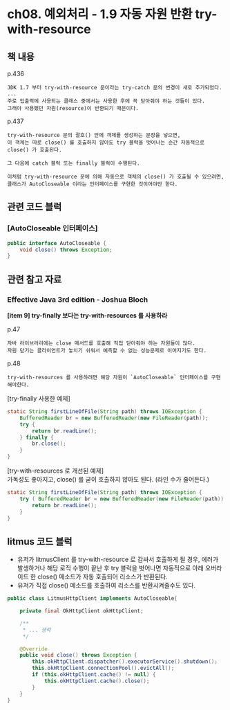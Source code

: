# ch08. 예외처리 - 1.9 자동 자원 반환 try-with-resource

## 책 내용

p.436
```text
JDK 1.7 부터 try-with-resource 문이라는 try-catch 문의 변경이 새로 추가되었다.
...
주로 입출력에 사용되는 클래스 중에서는 사용한 후에 꼭 닫아줘야 하는 것들이 있다.
그래야 사용했던 자원(resource)이 반환되기 때문이다.
```

p.437
```text
try-with-resource 문의 괄호() 안에 객체를 생성하는 문장을 넣으면, 
이 객체는 따로 close() 를 호출하지 않아도 try 블럭을 벗어나는 순간 자동적으로 close() 가 호출된다.

그 다음에 catch 블럭 또는 finally 블럭이 수행된다.

이처럼 try-with-resource 문에 의해 자동으로 객체의 close() 가 호출될 수 있으려면,
클래스가 AutoCloseable 이라는 인터페이스를 구현한 것이어야만 한다.
```

## 관련 코드 블럭

### [AutoCloseable 인터페이스]
```java
public interface AutoCloseable {
    void close() throws Exception;
}
```

## 관련 참고 자료

### Effective Java 3rd edition - Joshua Bloch 
**[item 9] try-finally 보다는 try-with-resources 를 사용하라**

p.47
```text
자바 라이브러리에는 close 메서드를 호출해 직접 닫아줘야 하는 자원들이 많다.
자원 닫기는 클라이언트가 놓치기 쉬워서 예측할 수 없는 성능문제로 이어지기도 한다.
```

p.48
```text
try-with-resources 를 사용하려면 해당 자원이 `AutoCloseable` 인터페이스를 구현해야한다.
```

[try-finally 사용한 예제]
```java
static String firstLineOfFile(String path) throws IOException {   
    BufferedReader br = new BufferedReader(new FileReader(path));   
    try {      
        return br.readLine();   
    } finally {      
        br.close();   
    }
}
```

[try-with-resources 로 개선된 예제] <br>
가독성도 좋아지고, close() 를 굳이 호출하지 않아도 된다. (라인 수가 줄어든다.)

```java
static String firstLineOfFile(String path) throws IOException {   
    try ( BufferedReader br = new BufferedReader(new FileReader(path)) ) {      
        return br.readLine();   
    }
}
```

## litmus 코드 블럭

- 유저가 litmusClient 를 try-with-resource 로 감싸서 호출하게 될 경우, 에러가 발생하거나 해당 로직 수행이 끝난 후 try 블럭을 벗어나면 자동적으로 아래 오버라이드 한 close() 메소드가 자동 호출되어 리소스가 반환된다.
- 유저가 직접 close() 메소드를 호출하여 리소스를 반환시켜줄수도 있다.

```java
public class LitmusHttpClient implements AutoCloseable{

    private final OkHttpClient okHttpClient;

    /**
     * ... 생략
     */

    @Override
    public void close() throws Exception {
        this.okHttpClient.dispatcher().executorService().shutdown();
        this.okHttpClient.connectionPool().evictAll();
        if (this.okHttpClient.cache() != null) {
            this.okHttpClient.cache().close();
        }
    }
}
```

